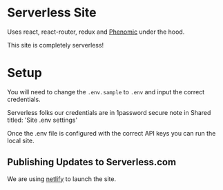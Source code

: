 # Serverless Site

Uses react, react-router, redux and [Phenomic](https://github.com/MoOx/phenomic) under the hood.

This site is completely serverless!

# Setup

You will need to change the `.env.sample` to `.env` and input the correct credentials.

Serverless folks our credentials are in 1password secure note in Shared titled: 'Site .env settings'

Once the .env file is configured with the correct API keys you can run the local site.


## Publishing Updates to Serverless.com

We are using [netlify](http://netlify.com) to launch the site.
